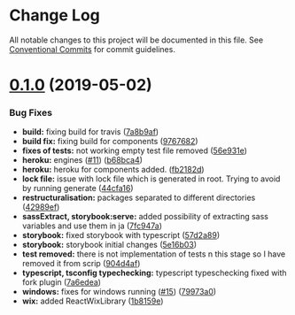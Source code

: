# Change Log

All notable changes to this project will be documented in this file.
See [Conventional Commits](https://conventionalcommits.org) for commit guidelines.

# [0.1.0](https://github.com/pyxismedia/laboratory/compare/v0.0.19...v0.1.0) (2019-05-02)


### Bug Fixes

* **build:** fixing build for travis ([7a8b9af](https://github.com/pyxismedia/laboratory/commit/7a8b9af))
* **build fix:** fixing build for components ([9767682](https://github.com/pyxismedia/laboratory/commit/9767682))
* **fixes of tests:** not working empty test file removed ([56e931e](https://github.com/pyxismedia/laboratory/commit/56e931e))
* **heroku:** engines ([#11](https://github.com/pyxismedia/laboratory/issues/11)) ([b68bca4](https://github.com/pyxismedia/laboratory/commit/b68bca4))
* **heroku:** heroku for components added. ([fb2182d](https://github.com/pyxismedia/laboratory/commit/fb2182d))
* **lock file:** issue with lock file which is generated in root. Trying to avoid by running generate ([44cfa16](https://github.com/pyxismedia/laboratory/commit/44cfa16))
* **restructuralisation:** packages separated to different directories ([42989ef](https://github.com/pyxismedia/laboratory/commit/42989ef))
* **sassExtract, storybook:serve:** added possibility of extracting sass variables and use them in ja ([7fc947a](https://github.com/pyxismedia/laboratory/commit/7fc947a))
* **storybook:** fixed storybook with typescript ([57d2a89](https://github.com/pyxismedia/laboratory/commit/57d2a89))
* **storybook:** storybook initial changes ([5e16b03](https://github.com/pyxismedia/laboratory/commit/5e16b03))
* **test removed:** there is not implementation of tests n this stage so I have removed it from scrip ([904d4af](https://github.com/pyxismedia/laboratory/commit/904d4af))
* **typescript, tsconfig typechecking:** typescript typeschecking fixed with fork plugin ([7a6edea](https://github.com/pyxismedia/laboratory/commit/7a6edea))
* **windows:** fixes for windows running ([#15](https://github.com/pyxismedia/laboratory/issues/15)) ([79973a0](https://github.com/pyxismedia/laboratory/commit/79973a0))
* **wix:** added ReactWixLibrary ([1b8159e](https://github.com/pyxismedia/laboratory/commit/1b8159e))
